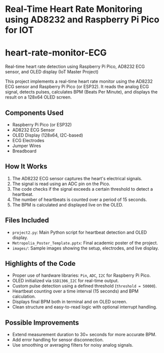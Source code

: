# Real-Time Heart Rate Monitoring using AD8232 and Raspberry Pi Pico for IOT
# heart-rate-monitor-ECG

Real-time heart rate detection using Raspberry Pi Pico, AD8232 ECG sensor, and OLED display (IoT Master Project)



This project implements a real-time heart rate monitor using the AD8232 ECG sensor and Raspberry Pi Pico (or ESP32). It reads the analog ECG signal, detects pulses, calculates BPM (Beats Per Minute), and displays the result on a 128x64 OLED screen.

##  Components Used
- Raspberry Pi Pico (or ESP32)
- AD8232 ECG Sensor
- OLED Display (128x64, I2C-based)
- ECG Electrodes
- Jumper Wires
- Breadboard

##  How It Works
1. The AD8232 ECG sensor captures the heart's electrical signals.
2. The signal is read using an ADC pin on the Pico.
3. The code checks if the signal exceeds a certain threshold to detect a heartbeat.
4. The number of heartbeats is counted over a period of 15 seconds.
5. The BPM is calculated and displayed live on the OLED.

##  Files Included
- `project2.py`: Main Python script for heartbeat detection and OLED display.
- `Metropolia_Poster_Template.pptx`: Final academic poster of the project.
- `images/`: Sample images showing the setup, electrodes, and live display.

##  Highlights of the Code
- Proper use of hardware libraries: `Pin`, `ADC`, `I2C` for Raspberry Pi Pico.
- OLED initialized via `SSD1306_I2C` for real-time output.
- Custom pulse detection using a defined threshold (`threshold = 50000`).
- Heartbeat counting over a time interval (15 seconds) and BPM calculation.
- Displays final BPM both in terminal and on OLED screen.
- Clean structure and easy-to-read logic with optional interrupt handling.

##  Possible Improvements
- Extend measurement duration to 30+ seconds for more accurate BPM.
- Add error handling for sensor disconnection.
- Use smoothing or averaging filters for noisy analog signals.
